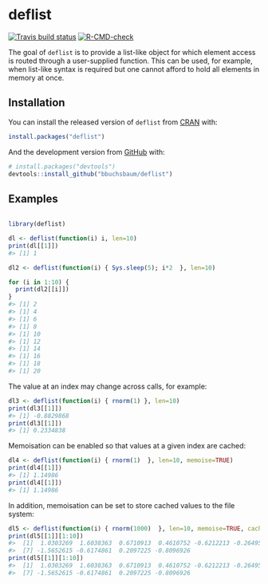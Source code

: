 
<!-- README.md is generated from README.Rmd. Please edit that file -->

# deflist

<!-- badges: start -->

[![Travis build
status](https://travis-ci.com/bbuchsbaum/deflist.svg?branch=master)](https://travis-ci.com/bbuchsbaum/deflist)
[![R-CMD-check](https://github.com/bbuchsbaum/deflist/actions/workflows/R-CMD-check.yaml/badge.svg)](https://github.com/bbuchsbaum/deflist/actions/workflows/R-CMD-check.yaml)
<!-- badges: end -->

The goal of `deflist` is to provide a list-like object for which element
access is routed through a user-supplied function. This can be used, for
example, when list-like syntax is required but one cannot afford to hold
all elements in memory at once.

## Installation

You can install the released version of `deflist` from
[CRAN](https://CRAN.R-project.org) with:

``` r
install.packages("deflist")
```

And the development version from [GitHub](https://github.com/) with:

``` r
# install.packages("devtools")
devtools::install_github("bbuchsbaum/deflist")
```

## Examples

``` r

library(deflist)

dl <- deflist(function(i) i, len=10)
print(dl[[1]])
#> [1] 1

dl2 <- deflist(function(i) { Sys.sleep(5); i*2  }, len=10)

for (i in 1:10) {
  print(dl2[[i]])
}
#> [1] 2
#> [1] 4
#> [1] 6
#> [1] 8
#> [1] 10
#> [1] 12
#> [1] 14
#> [1] 16
#> [1] 18
#> [1] 20
```

The value at an index may change across calls, for example:

``` r
dl3 <- deflist(function(i) { rnorm(1) }, len=10)
print(dl3[[1]])
#> [1] -0.8829868
print(dl3[[1]])
#> [1] 0.2334838
```

Memoisation can be enabled so that values at a given index are cached:

``` r
dl4 <- deflist(function(i) { rnorm(1)  }, len=10, memoise=TRUE)
print(dl4[[1]])
#> [1] 1.14986
print(dl4[[1]])
#> [1] 1.14986
```

In addition, memoisation can be set to store cached values to the file
system:

``` r
dl5 <- deflist(function(i) { rnorm(1000)  }, len=10, memoise=TRUE, cache="file", cachedir = tempdir())
print(dl5[[1]][1:10])
#>  [1]  1.0303269  1.6038363  0.6710913  0.4610752 -0.6212213 -0.2649585
#>  [7] -1.5652615 -0.6174861  0.2097225 -0.8096926
print(dl5[[1]][1:10])
#>  [1]  1.0303269  1.6038363  0.6710913  0.4610752 -0.6212213 -0.2649585
#>  [7] -1.5652615 -0.6174861  0.2097225 -0.8096926
```
